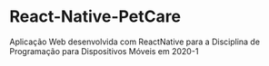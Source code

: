 ﻿# React-Native-PetCare

Aplicação Web desenvolvida com ReactNative para a Disciplina de Programação para Dispositivos Móveis em 2020-1